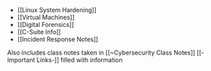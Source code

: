 - [[Linux System Hardening]]
- [[Virtual Machines]]
- [[Digital Forensics]]
- [[C-Suite Info]]
- [[Incident Response Notes]]

Also includes class notes taken in [[~Cybersecurity Class Notes]]
[[-Important Links-]] filled with information